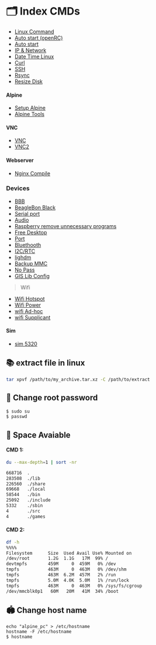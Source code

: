 # 🗂️ Index CMDs

- [Linux Command](./general_config/linux_command.md)
- [Auto start (openRC) ](general_config/auto_start_with_open_rc.md)
- [Auto start](./general_config/auto_start_old.md)
- [IP & Network](./general_config/ip_network.md)
- [Date Time Linux](./general_config/date_time.md)
- [Curl](./general_config/curl.md)
- [SSH](./ssh_server/Readme.md)
- [Rsync](./general_config/rsync.md)
- [Resize Disk ](./general_config/resize_disk_linux.md)

#### Alpine

- [Setup Alpine](./general_config/alpine_setup.md)
- [Alpine Tools](./general_config/alpine.md)

#### VNC

- [VNC](./general_config/vnc.md)
- [VNC2](./general_config/vnc2.md)

#### Webserver

- [Nginx Compile](./general_config/nginx_compile.md)

### Devices

- [BBB](./general_config/devices/BBB.md)
- [BeagleBon Black](./general_config/beaglebone_black.md)
- [Serial port](./general_config/devices/qextserialport.md)
- [Audio](./general_config/devices/audio.md)
- [Raspberry remove unnecessary programs](./general_config/devices/raspberry_remove_unnecessary_programs.md)
- [Free Desktop](./general_config/devices/free_desktop.md)
- [Port](./general_config/devices/ports.md)
- [Bluethooth](./general_config/devices/bluetooth.md)
- [I2C/RTC](./general_config/devices/i2c_and_rtc.md)
- [lighdm](./general_config/devices//lightdm.md)
- [Backup MMC](./general_config/devices/backup_EMMC.md)
- [No Pass](./general_config/devices/NoPass.md)
- [GIS Lib Config](./general_config/devices/gis_lib_config.md)

> Wifi

- [Wifi Hotspot](./general_config/devices/wifi_hotspot.md)
- [Wifi Power](./general_config/devices/wifi_power_management.md)
- [wifi Ad-hoc](./general_config/devices/wifi-direct/ad-hoc.md)
- [wifi Supplicant](./general_config/devices/wifi-direct/wpaSupplicant.md)

#### Sim

- [sim 5320](./general_config/devices/sim5320.md)

## 📚 extract file in linux

```bash
tar xpvf /path/to/my_archive.tar.xz -C /path/to/extract

```

## 🔑 Change root password

```bash
$ sudo su
$ passwd
```

## 💽 Space Avaiable

#### **CMD 1:**

```bash
du --max-depth=1 | sort -nr

668716  .
283508  ./lib
226560  ./share
69668   ./local
58544   ./bin
25092   ./include
5332    ./sbin
4       ./src
4       ./games

```

#### **CMD 2:**

```bash
df -h
%%%%
Filesystem      Size  Used Avail Use% Mounted on
/dev/root       1.2G  1.1G   17M  99% /
devtmpfs        459M     0  459M   0% /dev
tmpfs           463M     0  463M   0% /dev/shm
tmpfs           463M  6.2M  457M   2% /run
tmpfs           5.0M  4.0K  5.0M   1% /run/lock
tmpfs           463M     0  463M   0% /sys/fs/cgroup
/dev/mmcblk0p1   60M   20M   41M  34% /boot

```

## 🏟️ Change host name

```
echo "alpine_pc" > /etc/hostname
hostname -F /etc/hostname
$ hostname
```
